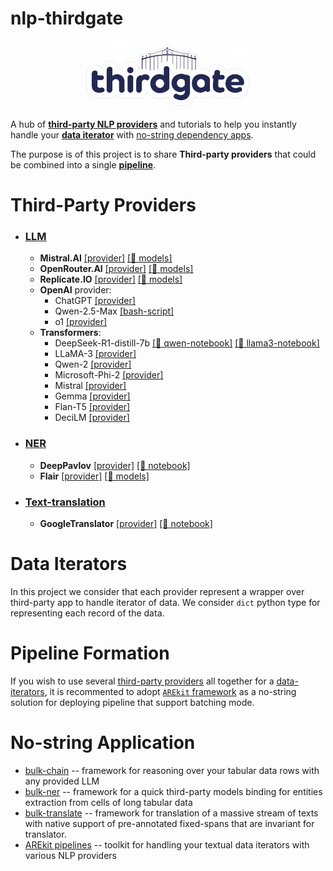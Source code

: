 # nlp-thirdgate

<p align="center">
    <img src="logo.png"/>
</p>

A hub of [**third-party NLP providers**](#third-party-providers) and tutorials to help you instantly handle your [**data iterator**](#data-iterators) with [no-string dependency apps](#no-string-apps).

The purpose is of this project is to share **Third-party providers** that could be combined into a single [**pipeline**](#pipeline-formation).

# Third-Party Providers

* ### [LLM](llm)
  * **Mistral.AI** [[provider]](llm/mistralai_150.py) [[🤖 models]](https://docs.mistral.ai/getting-started/models/models_overview/)
  * **OpenRouter.AI** [[provider]](llm/open_router.py) [[🤖 models]](https://openrouter.ai/models)
  * **Replicate.IO** [[provider]](llm/replicate_104.py) [[🤖 models]](https://replicate.com/pricing#language-models)
  * **OpenAI** provider:
    * ChatGPT [[provider]](llm/openai_156.py)
    * Qwen-2.5-Max [[bash-script]](https://github.com/nicolay-r/nlp-thirdgate/blob/master/tutorials/llm_qwen_25_max_chat.sh)
    * o1 [[provider]](llm/openai_o1.py)
  * **Transformers**:
    * DeepSeek-R1-distill-7b [[📙 qwen-notebook]](tutorials/llm_deep_seek_7b_distill_qwen2.ipynb)
      [[📙 llama3-notebook]](tutorials/llm_deep_seek_7b_distill_llama3.ipynb)
    * LLaMA-3 [[provider]](llm/transformers_llama.py)
    * Qwen-2 [[provider]](llm/transformers_qwen2.py)
    * Microsoft-Phi-2 [[provider]](llm/transformers_microsoft_phi_2.py)
    * Mistral [[provider]](llm/transformers_mistral.py)
    * Gemma [[provider]](llm/transformers_gemma.py)
    * Flan-T5 [[provider]](llm/transformers_flan_t5.py)
    * DeciLM [[provider]](llm/transformers_decilm.py)
* ### [NER](ner)
    * **DeepPavlov** [[provider]](ner/dp_130.py) [[📙 notebook]](tutorials/ner_deeppavlov_130.ipynb)
    * **Flair** [[provider]](ner/flair_0151.py) [[🤖 models]](https://huggingface.co/flair)
* ### [Text-translation](text-translation)
    * **GoogleTranslator** [[provider]](text-translation/googletrans_310a.py) [[📙 notebook]](tutorials/translate_texts_with_spans_via_googletrans.ipynb)


# Data Iterators

In this project we consider that each provider represent a wrapper over third-party app to handle iterator of data.
We consider `dict` python type for representing each record of the data.

# Pipeline Formation

If you wish to use several [third-party providers](#third-party-providers) all together for a 
[data-iterators](#data-iterators), it is recommented to adopt [`AREkit` framework](https://github.com/nicolay-r/AREkit) as a no-string solution for deploying pipeline that support batching mode.

# No-string Application

* [bulk-chain](https://github.com/nicolay-r/bulk-chain) -- framework for reasoning over your tabular data rows with any provided LLM
* [bulk-ner](https://github.com/nicolay-r/bulk-ner) -- framework for a quick third-party models binding for entities extraction from cells of long tabular data
* [bulk-translate](https://github.com/nicolay-r/bulk-translate) --  framework for translation of a massive stream of texts with native support of pre-annotated fixed-spans that are invariant for translator.
* [AREkit pipelines](https://github.com/nicolay-r/AREkit) -- toolkit for handling your textual data iterators with various NLP providers
